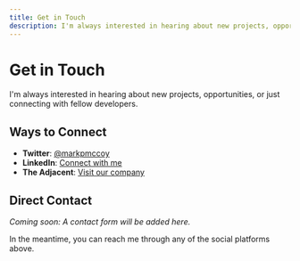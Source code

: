 ```yaml
---
title: Get in Touch
description: I'm always interested in hearing about new projects, opportunities, or just connecting with fellow developers.
---
```


# Get in Touch

I'm always interested in hearing about new projects, opportunities, or just connecting with fellow developers.

## Ways to Connect

- **Twitter**: [@markpmccoy](https://twitter.com/markpmccoy)
- **LinkedIn**: [Connect with me](https://linkedin.com/in/markpmccoy)
- **The Adjacent**: [Visit our company](https://theadjacent.co/)

## Direct Contact

*Coming soon: A contact form will be added here.*

In the meantime, you can reach me through any of the social platforms above. 